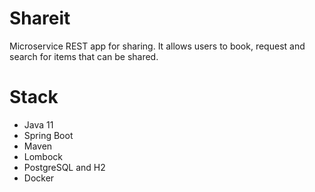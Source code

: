 # Shareit
Microservice REST app for sharing. It allows users to book, request and search for items that can be shared.

# Stack
- Java 11
- Spring Boot
- Maven
- Lombock
- PostgreSQL and H2
- Docker
